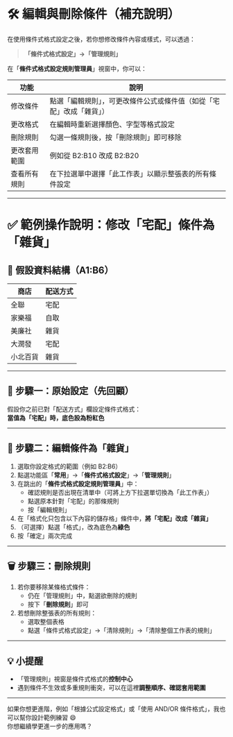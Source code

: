 # 🛠 編輯與刪除條件（補充說明）

在使用條件式格式設定之後，若你想修改條件內容或樣式，可以透過：
> **「條件式格式設定」→「管理規則」**

在「**條件式格式設定規則管理員**」視窗中，你可以：

| 功能         | 說明 |
|--------------|------|
| 修改條件     | 點選「編輯規則」，可更改條件公式或條件值（如從「宅配」改成「雜貨」） |
| 更改格式     | 在編輯時重新選擇顏色、字型等格式設定 |
| 刪除規則     | 勾選一條規則後，按「刪除規則」即可移除 |
| 更改套用範圍 | 例如從 B2:B10 改成 B2:B20 |
| 查看所有規則 | 在下拉選單中選擇「此工作表」以顯示整張表的所有條件設定 |

---

# ✅ 範例操作說明：修改「宅配」條件為「雜貨」

## 📄 假設資料結構（A1:B6）

| 商店       | 配送方式 |
|------------|----------|
| 全聯       | 宅配     |
| 家樂福     | 自取     |
| 美廉社     | 雜貨     |
| 大潤發     | 宅配     |
| 小北百貨   | 雜貨     |

---

## 🔧 步驟一：原始設定（先回顧）

假設你之前已對「配送方式」欄設定條件式格式：  
**當值為「宅配」時，底色設為粉紅色**

---

## 🔁 步驟二：編輯條件為「雜貨」

1. 選取你設定格式的範圍（例如 B2:B6）
2. 點選功能區「**常用**」→「**條件式格式設定**」→「**管理規則**」
3. 在跳出的「**條件式格式設定規則管理員**」中：
   - 確認規則是否出現在清單中（可將上方下拉選單切換為「此工作表」）
   - 點選原本針對「宅配」的那條規則
   - 按「編輯規則」
4. 在「格式化只包含以下內容的儲存格」條件中，**將「宅配」改成「雜貨」**
5. （可選擇）點選「格式」，改為底色為**綠色**
6. 按「確定」兩次完成

---

## 🗑 步驟三：刪除規則

1. 若你要移除某條格式條件：
   - 仍在「管理規則」中，點選欲刪除的規則
   - 按下「**刪除規則**」即可
2. 若想刪除整張表的所有規則：
   - 選取整個表格
   - 點選「條件式格式設定」→「清除規則」→「清除整個工作表的規則」

---

## 💡 小提醒
- 「管理規則」視窗是條件式格式的**控制中心**
- 遇到條件不生效或多重規則衝突，可以在這裡**調整順序、確認套用範圍**

---

如果你想更進階，例如「根據公式設定格式」或「使用 AND/OR 條件格式」，我也可以幫你設計範例練習 😄  
你想繼續學更進一步的應用嗎？